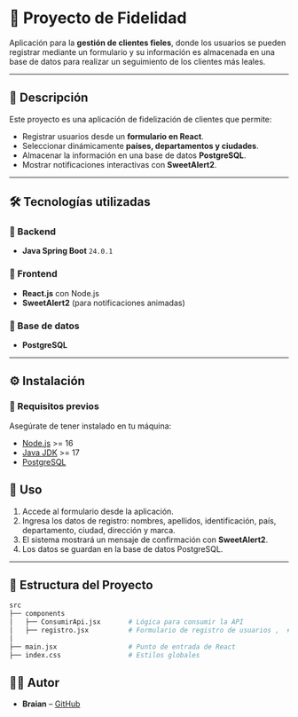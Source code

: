 # 🎯 Proyecto de Fidelidad  

Aplicación para la **gestión de clientes fieles**, donde los usuarios se pueden registrar mediante un formulario y su información es almacenada en una base de datos para realizar un seguimiento de los clientes más leales.  

---

## 📖 Descripción  
Este proyecto es una aplicación de fidelización de clientes que permite:  
- Registrar usuarios desde un **formulario en React**.  
- Seleccionar dinámicamente **países, departamentos y ciudades**.  
- Almacenar la información en una base de datos **PostgreSQL**.  
- Mostrar notificaciones interactivas con **SweetAlert2**.  

---

## 🛠 Tecnologías utilizadas  

### 🔹 Backend  
- **Java Spring Boot** `24.0.1`  

### 🔹 Frontend  
- **React.js** con Node.js  
- **SweetAlert2** (para notificaciones animadas)  

### 🔹 Base de datos  
- **PostgreSQL**  

---

## ⚙️ Instalación  

### 🔹 Requisitos previos  
Asegúrate de tener instalado en tu máquina:  
- [Node.js](https://nodejs.org/) >= 16  
- [Java JDK](https://www.oracle.com/java/technologies/javase/jdk17-archive-downloads.html) >= 17  
- [PostgreSQL](https://www.postgresql.org/)  


## 🚀 Uso  

1. Accede al formulario desde la aplicación.  
2. Ingresa los datos de registro: nombres, apellidos, identificación, país, departamento, ciudad, dirección y marca.  
3. El sistema mostrará un mensaje de confirmación con **SweetAlert2**.  
4. Los datos se guardan en la base de datos PostgreSQL.  

---

## 📂 Estructura del Proyecto  

```bash
src
├── components
│   ├── ConsumirApi.jsx       # Lógica para consumir la API 
│   ├── registro.jsx          # Formulario de registro de usuarios ,  # Conexión con el backend
│
├── main.jsx                  # Punto de entrada de React
├── index.css                 # Estilos globales
```

## 👨‍💻 Autor  

- **Braian** – [GitHub](https://github.com/braian958) 

